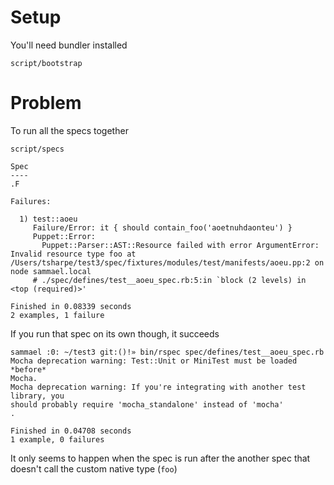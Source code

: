 # Setup

You'll need bundler installed

```
script/bootstrap
```

# Problem

To run all the specs together

```
script/specs
```

```
Spec
----
.F

Failures:

  1) test::aoeu 
     Failure/Error: it { should contain_foo('aoetnuhdaonteu') }
     Puppet::Error:
       Puppet::Parser::AST::Resource failed with error ArgumentError: Invalid resource type foo at /Users/tsharpe/test3/spec/fixtures/modules/test/manifests/aoeu.pp:2 on node sammael.local
     # ./spec/defines/test__aoeu_spec.rb:5:in `block (2 levels) in <top (required)>'

Finished in 0.08339 seconds
2 examples, 1 failure
```

If you run that spec on its own though, it succeeds

```
sammael :0: ~/test3 git:()!» bin/rspec spec/defines/test__aoeu_spec.rb 
Mocha deprecation warning: Test::Unit or MiniTest must be loaded *before*
Mocha.
Mocha deprecation warning: If you're integrating with another test library, you
should probably require 'mocha_standalone' instead of 'mocha'
.

Finished in 0.04708 seconds
1 example, 0 failures
```

It only seems to happen when the spec is run after the another spec that
doesn't call the custom native type (`foo`)
